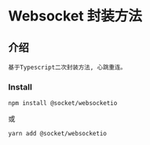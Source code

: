 # Websocket 封装方法

## 介绍
    基于Typescript二次封装方法, 心跳重连。

### Install
```
npm install @socket/websocketio
```
或
```
yarn add @socket/websocketio
```


